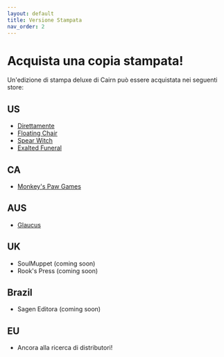 ```yaml
---
layout: default
title: Versione Stampata
nav_order: 2
---
```


# Acquista una copia stampata!

Un'edizione di stampa deluxe di Cairn può essere acquistata nei seguenti store:

## US
- [Direttamente](https://gum.co/cairnrpg)
- [Floating Chair](https://floatingchair.club/collections/zines/products/cairn)
- [Spear Witch](https://spearwitch.com/collections/new-arrivals/products/cairn)
- [Exalted Funeral](https://www.exaltedfuneral.com/products/cairn)

## CA
- [Monkey's Paw Games](https://monkeyspawgames.com/collections/new-arrivals/products/cairn)

## AUS
- [Glaucus](https://gumroad.com/glaucus#ojuPK)​

## UK
- SoulMuppet (coming soon)
- Rook's Press (coming soon)

## Brazil
- Sagen Editora (coming soon)

## EU
- Ancora alla ricerca di distributori!
